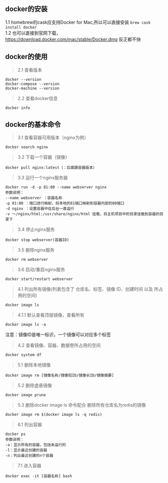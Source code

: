 ## docker的安装
 
1.1 homebrew的cask应支持Docker for Mac,所以可以直接安装 `brew cask install docker`<br/>
1.2 也可以直接到官网下载，https://download.docker.com/mac/stable/Docker.dmg
反正都不快

## docker的使用
 
> 2.1 查看版本
```
docker --version
docker-compose --version 
docker-machine --version
```
> 2.2 查看docker信息
```
docker info
```

## docker的基本命令
 
> 3.1 查看容器可用版本（nginx为例）
```
docker search nginx
```
> 3.2 下载一个容器（镜像）
```
docker pull nginx:latest（：后面跟容器版本）
```
> 3.3 运行一个nginx服务器
```
docker run -d -p 81:80 --name webserver nginx
参数说明：
--name webserver ：容器名称
-p 81:80 ：端口进行映射，将本地的81端口映射到容器内部的80端口
-d nginx ：设置容器中在后台一直运行
-v ～/nginx/html:/usr/share/nginx/html 挂载，将主机项目中的目录挂载到容器的目录下
```
> 3.4 停止nginx服务
```
docker stop webserver(容器ID)
```
> 3.5 删除nginx服务
```
docker rm webserver
```
> 3.6 启动/重启nginx服务
```
docker start/restart webserver
```
> 4.1 列出所有镜像(列表包含了 仓库名、标签、镜像 ID、创建时间 以及 所占用的空间)
```
docker image ls
```
> 4.1.1 默认查看顶层镜像，查看所有
```
docker image ls -a
```
注意：镜像ID是唯一标识，一个镜像可以对应多个标签
> 4.2 查看镜像、容器、数据卷所占用的空间
```
docker system df
```
> 5.1 删除本地镜像
```
docker image rm [镜像名称/镜像短ID/镜像长ID/镜像摘要]
```
> 5.2 删除虚悬镜像
```
docker image prune
```
> 5.3 删除docker image ls 命令配合 删除所有仓库名为redis的镜像
```
docker image rm $(docker image ls -q redis)
```
> 6.1 列出容器 
```
docker ps 
参数说明：
-a：显示所有的容器，包括未运行的
-l：显示最近创建的容器
-n：列出最近创建的n个容器
```
> 7.1 进入容器
```
docker exec -it [容器名称] bash
```